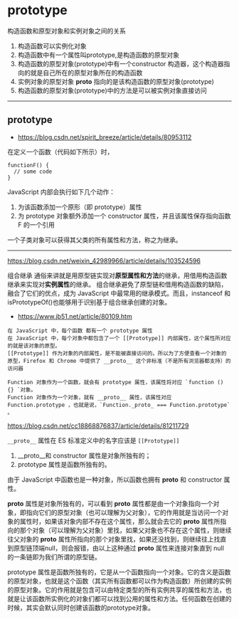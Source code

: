# prototype

构造函数和原型对象和实例对象之间的关系
1. 构造函数可以实例化对象
2. 构造函数中有一个属性叫prototype,是构造函数的原型对象
3. 构造函数的原型对象(prototype)中有一个constructor 构造器，这个构造器指向的就是自己所在的原型对象所在的构造函数
4. 实例对象的原型对象 __proto__ 指向的是该构造函数的原型对象(prototype)
5. 构造函数的原型对象(prototype)中的方法是可以被实例对象直接访问

---

## prototype

- https://blog.csdn.net/spirit_breeze/article/details/80953112

在定义一个函数（代码如下所示）时，

```
functionF() {
  // some code
}
```
JavaScript 内部会执行如下几个动作：
1. 为该函数添加一个原形（即 prototype）属性
2. 为 prototype 对象额外添加一个 constructor 属性，并且该属性保存指向函数F 的一个引用

一个子类对象可以获得其父类的所有属性和方法，称之为继承。

---

https://blog.csdn.net/weixin_42989966/article/details/103524596

组合继承
通俗来讲就是用原型链实现对**原型属性和方法**的继承，用借用构造函数继承来实现对**实例属性**的继承。
组合继承避免了原型链和借用构造函数的缺陷，融合了它们的优点，成为 JavaScript 中最常用的继承模式。而且，instanceof 和 isPrototypeOf()也能够用于识别基于组合继承创建的对象。

- https://www.jb51.net/article/80109.htm

```
在 JavaScript 中，每个函数 都有一个 prototype 属性
在 JavaScript 中，每个对象中都包含了一个 [[Prototype]] 内部属性，这个属性所对应的就是该对象的原型。
[[Prototype]] 作为对象的内部属性，是不能被直接访问的。所以为了方便查看一个对象的原型，Firefox 和 Chrome 中提供了 __proto__ 这个非标准（不是所有浏览器都支持）的访问器

Function 对象作为一个函数，就会有 prototype 属性，该属性将对应 `function () {} `对象。
Function 对象作为一个对象，就有 __proto__ 属性，该属性对应 Function.prototype ，也就是说，`Function._proto_ === Function.prototype` 。
```

https://blog.csdn.net/cc18868876837/article/details/81211729

`__proto__` 属性在 ES 标准定义中的名字应该是 `[[Prototype]]`

1. __proto__和 constructor 属性是对象所独有的；
2. prototype 属性是函数所独有的。

由于 JavaScript 中函数也是一种对象，所以函数也拥有 __proto__ 和 constructor 属性。

 __proto__ 属性是对象所独有的，可以看到 __proto__ 属性都是由一个对象指向一个对象，即指向它们的原型对象（也可以理解为父对象），它的作用就是当访问一个对象的属性时，如果该对象内部不存在这个属性，那么就会去它的 __proto__ 属性所指向的那个对象（可以理解为父对象）里找，如果父对象也不存在这个属性，则继续往父对象的 __proto__ 属性所指向的那个对象里找，如果还没找到，则继续往上找直到原型链顶端null，则会报错，由以上这种通过 __proto__ 属性来连接对象直到 null 的一条链即为我们所谓的原型链。

prototype 属性是函数所独有的，它是从一个函数指向一个对象。它的含义是函数的原型对象，也就是这个函数（其实所有函数都可以作为构造函数）所创建的实例的原型对象。它的作用就是包含可以由特定类型的所有实例共享的属性和方法，也就是让该函数所实例化的对象们都可以找到公用的属性和方法。任何函数在创建的时候，其实会默认同时创建该函数的prototype对象。
